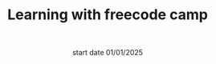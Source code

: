 <h1 align="center">Learning with freecode camp</h1>
<br>
<p align="center">start date 01/01/2025</p>
